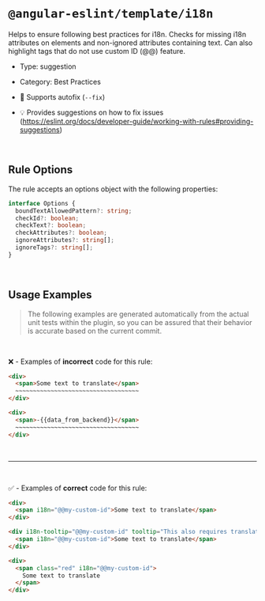 <!--

  DO NOT EDIT.

  This markdown file was autogenerated using a mixture of the following files as the source of truth for its data:
  - ../../src/rules/i18n.ts
  - ../../tests/rules/i18n/cases.ts

  In order to update this file, it is therefore those files which need to be updated, as well as potentially the generator script:
  - ../../../../tools/scripts/generate-rule-docs.ts

-->

# `@angular-eslint/template/i18n`

Helps to ensure following best practices for i18n. Checks for missing i18n attributes on elements and non-ignored attributes containing text. Can also highlight tags that do not use custom ID (@@) feature.

- Type: suggestion
- Category: Best Practices
- 🔧 Supports autofix (`--fix`)

- 💡 Provides suggestions on how to fix issues (https://eslint.org/docs/developer-guide/working-with-rules#providing-suggestions)

<br>

## Rule Options

The rule accepts an options object with the following properties:

```ts
interface Options {
  boundTextAllowedPattern?: string;
  checkId?: boolean;
  checkText?: boolean;
  checkAttributes?: boolean;
  ignoreAttributes?: string[];
  ignoreTags?: string[];
}

```

<br>

## Usage Examples

> The following examples are generated automatically from the actual unit tests within the plugin, so you can be assured that their behavior is accurate based on the current commit.

<br>

❌ - Examples of **incorrect** code for this rule:

```html
<div>
  <span>Some text to translate</span>
  ~~~~~~~~~~~~~~~~~~~~~~~~~~~~~~~~~~~
</div>
```

```html
<div>
  <span>-{{data_from_backend}}</span>
  ~~~~~~~~~~~~~~~~~~~~~~~~~~~~~~~~~~~
</div>
```

<br>

---

<br>

✅ - Examples of **correct** code for this rule:

```html
<div>
  <span i18n="@@my-custom-id">Some text to translate</span>
</div>
```

```html
<div i18n-tooltip="@@my-custom-id" tooltip="This also requires translation">
  <span i18n="@@my-custom-id">Some text to translate</span>
</div>
```

```html
<div>
  <span class="red" i18n="@@my-custom-id">
    Some text to translate
  </span>
</div>
```

